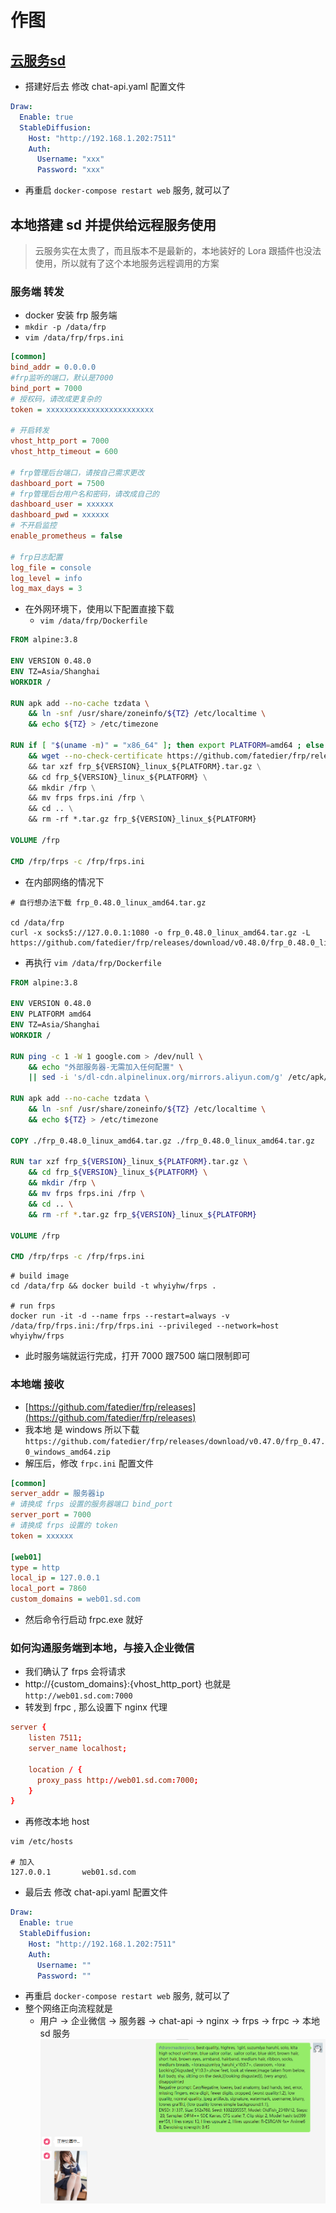 # 作图

## [云服务sd](https://help.aliyun.com/practice_detail/611227)

- 搭建好后去 修改 chat-api.yaml 配置文件

```yaml
Draw:
  Enable: true
  StableDiffusion:
    Host: "http://192.168.1.202:7511"
    Auth:
      Username: "xxx"
      Password: "xxx"
```
- 再重启 `docker-compose restart web` 服务, 就可以了

## 本地搭建 sd 并提供给远程服务使用

> 云服务实在太贵了，而且版本不是最新的，本地装好的 Lora 跟插件也没法使用，所以就有了这个本地服务远程调用的方案

### 服务端 转发
- docker 安装 frp 服务端
- `mkdir -p /data/frp`
- `vim /data/frp/frps.ini`
```ini
[common]
bind_addr = 0.0.0.0
#frp监听的端口，默认是7000
bind_port = 7000
# 授权码，请改成更复杂的
token = xxxxxxxxxxxxxxxxxxxxxxxx

# 开启转发
vhost_http_port = 7000
vhost_http_timeout = 600

# frp管理后台端口，请按自己需求更改
dashboard_port = 7500
# frp管理后台用户名和密码，请改成自己的
dashboard_user = xxxxxx
dashboard_pwd = xxxxxx
# 不开启监控
enable_prometheus = false

# frp日志配置
log_file = console
log_level = info
log_max_days = 3
```


- 在外网环境下，使用以下配置直接下载
  - `vim /data/frp/Dockerfile`
```dockerfile
FROM alpine:3.8

ENV VERSION 0.48.0
ENV TZ=Asia/Shanghai
WORKDIR /

RUN apk add --no-cache tzdata \
    && ln -snf /usr/share/zoneinfo/${TZ} /etc/localtime \
    && echo ${TZ} > /etc/timezone

RUN if [ "$(uname -m)" = "x86_64" ]; then export PLATFORM=amd64 ; else if [ "$(uname -m)" = "aarch64" ]; then export PLATFORM=arm64 ; fi fi \
	&& wget --no-check-certificate https://github.com/fatedier/frp/releases/download/v${VERSION}/frp_${VERSION}_linux_${PLATFORM}.tar.gz \ 
	&& tar xzf frp_${VERSION}_linux_${PLATFORM}.tar.gz \
	&& cd frp_${VERSION}_linux_${PLATFORM} \
	&& mkdir /frp \
	&& mv frps frps.ini /frp \
	&& cd .. \
	&& rm -rf *.tar.gz frp_${VERSION}_linux_${PLATFORM}

VOLUME /frp

CMD /frp/frps -c /frp/frps.ini
```
- 在内部网络的情况下

```shell
# 自行想办法下载 frp_0.48.0_linux_amd64.tar.gz

cd /data/frp
curl -x socks5://127.0.0.1:1080 -o frp_0.48.0_linux_amd64.tar.gz -L https://github.com/fatedier/frp/releases/download/v0.48.0/frp_0.48.0_linux_amd64.tar.gz
```
  - 再执行 `vim /data/frp/Dockerfile`  
```dockerfile
FROM alpine:3.8

ENV VERSION 0.48.0
ENV PLATFORM amd64
ENV TZ=Asia/Shanghai
WORKDIR /

RUN ping -c 1 -W 1 google.com > /dev/null \
    && echo "外部服务器-无需加入任何配置" \
    || sed -i 's/dl-cdn.alpinelinux.org/mirrors.aliyun.com/g' /etc/apk/repositories

RUN apk add --no-cache tzdata \
    && ln -snf /usr/share/zoneinfo/${TZ} /etc/localtime \
    && echo ${TZ} > /etc/timezone 
    
COPY ./frp_0.48.0_linux_amd64.tar.gz ./frp_0.48.0_linux_amd64.tar.gz

RUN tar xzf frp_${VERSION}_linux_${PLATFORM}.tar.gz \
	&& cd frp_${VERSION}_linux_${PLATFORM} \
	&& mkdir /frp \
	&& mv frps frps.ini /frp \
	&& cd .. \
	&& rm -rf *.tar.gz frp_${VERSION}_linux_${PLATFORM}

VOLUME /frp

CMD /frp/frps -c /frp/frps.ini
```

```shell
# build image
cd /data/frp && docker build -t whyiyhw/frps .

# run frps
docker run -it -d --name frps --restart=always -v /data/frp/frps.ini:/frp/frps.ini --privileged --network=host whyiyhw/frps
```
- 此时服务端就运行完成，打开 7000 跟7500 端口限制即可

### 本地端 接收
- [https://github.com/fatedier/frp/releases](https://github.com/fatedier/frp/releases)
- 我本地 是 windows 所以下载 `https://github.com/fatedier/frp/releases/download/v0.47.0/frp_0.47.0_windows_amd64.zip`
- 解压后，修改 `frpc.ini` 配置文件
```ini
[common]
server_addr = 服务器ip
# 请换成 frps 设置的服务器端口 bind_port
server_port = 7000
# 请换成 frps 设置的 token
token = xxxxxx

[web01]
type = http
local_ip = 127.0.0.1
local_port = 7860
custom_domains = web01.sd.com
```
- 然后命令行启动 frpc.exe 就好

### 如何沟通服务端到本地，与接入企业微信

- 我们确认了 frps 会将请求
- http://{custom_domains}:{vhost_http_port}  也就是 `http://web01.sd.com:7000` 
- 转发到 frpc , 那么设置下 nginx 代理
```conf
server {
    listen 7511;
    server_name localhost;

    location / {
      proxy_pass http://web01.sd.com:7000;
    }
}
```
- 再修改本地 host
```shell
vim /etc/hosts

# 加入
127.0.0.1       web01.sd.com
```

- 最后去 修改 chat-api.yaml 配置文件

```yaml
Draw:
  Enable: true
  StableDiffusion:
    Host: "http://192.168.1.202:7511"
    Auth:
      Username: ""
      Password: ""
```
- 再重启 `docker-compose restart web` 服务, 就可以了
- 整个网络正向流程就是
    - 用户 -> 企业微信 -> 服务器 -> chat-api -> nginx -> frps -> frpc  -> 本地 sd 服务
![image44.png](image44.png)